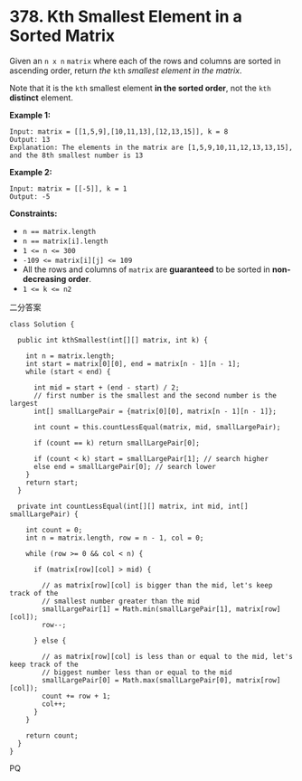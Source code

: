 # 378. Kth Smallest Element in a Sorted Matrix



Given an `n x n` `matrix` where each of the rows and columns are sorted in ascending order, return _the_ `kth` _smallest element in the matrix_.

Note that it is the `kth` smallest element **in the sorted order**, not the `kth` **distinct** element.

**Example 1:**

```
Input: matrix = [[1,5,9],[10,11,13],[12,13,15]], k = 8
Output: 13
Explanation: The elements in the matrix are [1,5,9,10,11,12,13,13,15], and the 8th smallest number is 13
```

**Example 2:**

```
Input: matrix = [[-5]], k = 1
Output: -5
```

**Constraints:**

* `n == matrix.length`
* `n == matrix[i].length`
* `1 <= n <= 300`
* `-109 <= matrix[i][j] <= 109`
* All the rows and columns of `matrix` are **guaranteed** to be sorted in **non-decreasing order**.
* `1 <= k <= n2`

二分答案

```
class Solution {

  public int kthSmallest(int[][] matrix, int k) {

    int n = matrix.length;
    int start = matrix[0][0], end = matrix[n - 1][n - 1];
    while (start < end) {

      int mid = start + (end - start) / 2;
      // first number is the smallest and the second number is the largest
      int[] smallLargePair = {matrix[0][0], matrix[n - 1][n - 1]};

      int count = this.countLessEqual(matrix, mid, smallLargePair);

      if (count == k) return smallLargePair[0];

      if (count < k) start = smallLargePair[1]; // search higher
      else end = smallLargePair[0]; // search lower
    }
    return start;
  }

  private int countLessEqual(int[][] matrix, int mid, int[] smallLargePair) {

    int count = 0;
    int n = matrix.length, row = n - 1, col = 0;

    while (row >= 0 && col < n) {

      if (matrix[row][col] > mid) {

        // as matrix[row][col] is bigger than the mid, let's keep track of the
        // smallest number greater than the mid
        smallLargePair[1] = Math.min(smallLargePair[1], matrix[row][col]);
        row--;

      } else {

        // as matrix[row][col] is less than or equal to the mid, let's keep track of the
        // biggest number less than or equal to the mid
        smallLargePair[0] = Math.max(smallLargePair[0], matrix[row][col]);
        count += row + 1;
        col++;
      }
    }

    return count;
  }
}
```

PQ
